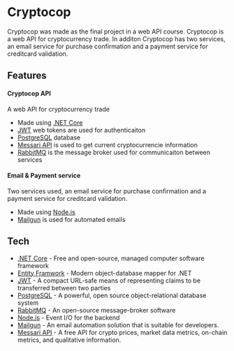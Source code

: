 # Cryptocop

Cryptocop was made as the final project in a web API course. 
Cryptocop is a web API for cryptocurrency trade. In additon Cryptocop has two services, an email service for purchase confirmation and a payment service for creditcard validation. 


## Features

#### Cryptocop API
A web API for cryptocurrency trade

- Made using [.NET Core]
- [JWT] web tokens are used for authenticaiton
- [PostgreSQL] database
- [Messari API] is used to get current cryptocurrencie information
- [RabbitMQ] is the message broker used for communicaiton between services

#### Email & Payment service
Two services used, an email service for purchase confirmation and a payment service for creditcard validation. 

- Made using [Node.js]
- [Mailgun] is used for automated emails


## Tech

- [.NET Core] - Free and open-source, managed computer software framework
- [Entity Framwork] - Modern object-database mapper for .NET
- [JWT] - A compact URL-safe means of representing claims to be transferred between two parties
- [PostgreSQL] - A powerful, open source object-relational database system
- [RabbitMQ] - An open-source message-broker software
- [Node.js] - Event I/O for the backend
- [Mailgun] - An email automation solution that is suitable for developers.
- [Messari API] - A free API for crypto prices, market data metrics, on-chain metrics, and qualitative information.

[.NET Core]: https://docs.microsoft.com/en-us/dotnet/fundamentals/
[Entity Framwork]: https://docs.microsoft.com/en-us/ef/
[JWT]: https://jwt.io/
[PostgreSQL]: https://www.postgresql.org
[Messari API]: https://messari.io/api/docs.
[RabbitMQ]: https://www.rabbitmq.com/
[Node.js]: http://nodejs.org
[Mailgun]: https://www.mailgun.com/
